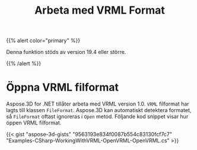﻿---
title: Arbeta med VRML Format
type: docs
weight: 120
url: /sv/net/working-with-vrml-format/
description: Aspose.3D for .NET tillåter arbeta med VRML version 1.0. VRML filformat har lagts till i klassen FileFormat. Aspose.3D kan automatiskt detektera formatet, så FileFormat oftast ignoreras i Open metod. Följande kod snippet visar hur öppen VRML filformat.
---
{{% alert color="primary" %}} 

Denna funktion stöds av version 19.4 eller större.

{{% /alert %}} 
# **Öppna VRML filformat**
Aspose.3D for .NET tillåter arbeta med VRML version 1.0. `VRML` filformat har lagts till klassen `FileFormat`. Aspose.3D kan automatiskt detektera formatet, så `FileFormat` oftast ignoreras i `Open` metod. Följande kod snippet visar hur öppen VRML filformat.

{{< gist "aspose-3d-gists" "9563193e834f0087b554c83130fcf7c7" "Examples-CSharp-WorkingWithVRML-OpenVRML-OpenVRML.cs" >}}

